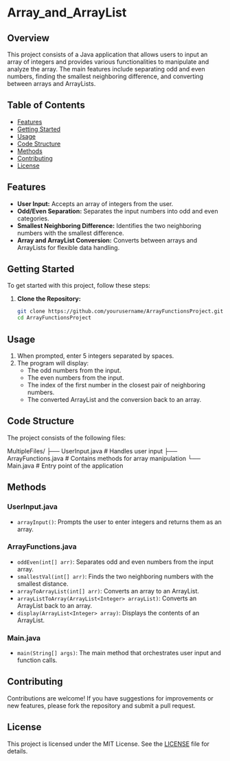 # Array_and_ArrayList

## Overview
This project consists of a Java application that allows users to input an array of integers and provides various functionalities to manipulate and analyze the array. The main features include separating odd and even numbers, finding the smallest neighboring difference, and converting between arrays and ArrayLists.

## Table of Contents
- [Features](#features)
- [Getting Started](#getting-started)
- [Usage](#usage)
- [Code Structure](#code-structure)
- [Methods](#methods)
- [Contributing](#contributing)
- [License](#license)

## Features
- **User   Input:** Accepts an array of integers from the user.
- **Odd/Even Separation:** Separates the input numbers into odd and even categories.
- **Smallest Neighboring Difference:** Identifies the two neighboring numbers with the smallest difference.
- **Array and ArrayList Conversion:** Converts between arrays and ArrayLists for flexible data handling.

## Getting Started
To get started with this project, follow these steps:

1. **Clone the Repository:**
   ```bash
   git clone https://github.com/yourusername/ArrayFunctionsProject.git
   cd ArrayFunctionsProject

## Usage
1. When prompted, enter 5 integers separated by spaces.
2. The program will display:
   - The odd numbers from the input.
   - The even numbers from the input.
   - The index of the first number in the closest pair of neighboring numbers.
   - The converted ArrayList and the conversion back to an array.

## Code Structure
The project consists of the following files:

MultipleFiles/
├── UserInput.java       # Handles user input
├── ArrayFunctions.java  # Contains methods for array manipulation
└── Main.java            # Entry point of the application


## Methods
### UserInput.java
- `arrayInput()`: Prompts the user to enter integers and returns them as an array.

### ArrayFunctions.java
- `oddEven(int[] arr)`: Separates odd and even numbers from the input array.
- `smallestVal(int[] arr)`: Finds the two neighboring numbers with the smallest distance.
- `arrayToArrayList(int[] arr)`: Converts an array to an ArrayList.
- `arrayListToArray(ArrayList<Integer> arrayList)`: Converts an ArrayList back to an array.
- `display(ArrayList<Integer> array)`: Displays the contents of an ArrayList.

### Main.java
- `main(String[] args)`: The main method that orchestrates user input and function calls.

## Contributing
Contributions are welcome! If you have suggestions for improvements or new features, please fork the repository and submit a pull request.

## License
This project is licensed under the MIT License. See the [LICENSE](LICENSE) file for details.